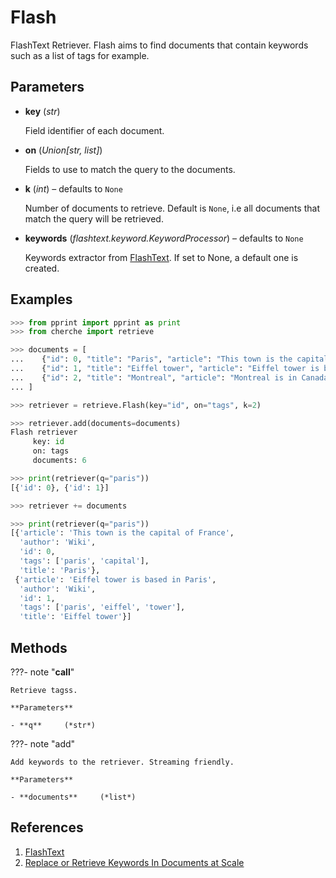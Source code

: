 # Flash

FlashText Retriever. Flash aims to find documents that contain keywords such as a list of tags for example.



## Parameters

- **key** (*str*)

    Field identifier of each document.

- **on** (*Union[str, list]*)

    Fields to use to match the query to the documents.

- **k** (*int*) – defaults to `None`

    Number of documents to retrieve. Default is `None`, i.e all documents that match the query will be retrieved.

- **keywords** (*flashtext.keyword.KeywordProcessor*) – defaults to `None`

    Keywords extractor from [FlashText](https://github.com/vi3k6i5/flashtext). If set to None, a default one is created.



## Examples

```python
>>> from pprint import pprint as print
>>> from cherche import retrieve

>>> documents = [
...    {"id": 0, "title": "Paris", "article": "This town is the capital of France", "author": "Wiki", "tags": ["paris", "capital"]},
...    {"id": 1, "title": "Eiffel tower", "article": "Eiffel tower is based in Paris", "author": "Wiki", "tags": ["paris", "eiffel", "tower"]},
...    {"id": 2, "title": "Montreal", "article": "Montreal is in Canada.", "author": "Wiki", "tags": ["canada", "montreal"]},
... ]

>>> retriever = retrieve.Flash(key="id", on="tags", k=2)

>>> retriever.add(documents=documents)
Flash retriever
     key: id
     on: tags
     documents: 6

>>> print(retriever(q="paris"))
[{'id': 0}, {'id': 1}]

>>> retriever += documents

>>> print(retriever(q="paris"))
[{'article': 'This town is the capital of France',
  'author': 'Wiki',
  'id': 0,
  'tags': ['paris', 'capital'],
  'title': 'Paris'},
 {'article': 'Eiffel tower is based in Paris',
  'author': 'Wiki',
  'id': 1,
  'tags': ['paris', 'eiffel', 'tower'],
  'title': 'Eiffel tower'}]
```

## Methods

???- note "__call__"

    Retrieve tagss.

    **Parameters**

    - **q**     (*str*)    
    
???- note "add"

    Add keywords to the retriever. Streaming friendly.

    **Parameters**

    - **documents**     (*list*)    
    
## References

1. [FlashText](https://github.com/vi3k6i5/flashtext)
2. [Replace or Retrieve Keywords In Documents at Scale](https://arxiv.org/abs/1711.00046)

